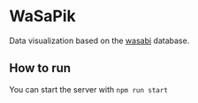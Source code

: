 # WaSaPik
Data visualization based on the [wasabi](https://wasabi.i3s.unice.fr/apidoc/) database.

## How to run
You can start the server with `npm run start`
